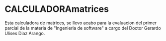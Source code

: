 # CALCULADORAmatrices

Esta calculadora de matrices, se llevo acabo para la evaluacion del primer parcial de la materia de "Ingenieria de software" 
a cargo del Doctor Gerardo Ulises Diaz Arango.

